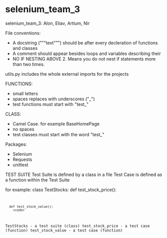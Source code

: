 # selenium_team_3
selenium_team_3: Alon, Eliav, Artium, Nir


File conventions:

* A docstring ("""text""") should be after every decleration of functions and classes
* A comment should appear besides loops and variables describing their
* NO IF NESTING ABOVE 2. Means you do not nest if statements more than two times.

utils.py includes the whole external imports for the projects

FUNCTIONS:
  - small letters
  - spaces replaces with underscores ("_")
  - test functions must start with "test_"
  
CLASS:
  - Camel Case. for example BaseHomePage
  - no spaces
  - test classes must start with the word "test_"
  

Packages:
  - Selenium
  - Requests
  - unittest



 TEST SUITE
 Test Suite is defined by a class in a file
 Test Case is defined as a function within the Test Suite
 
 for example:
    class TestStocks:
      def test_stock_price():
        <code>
      
      def test_stock_value():
        <code>
              
  TestStocks - a test suite (class)
  test_stock_price - a test case (function)
  test_stock_value - a test case (function)
